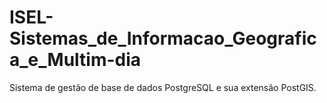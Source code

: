 # ISEL-Sistemas_de_Informacao_Geografica_e_Multim-dia
Sistema de gestão de base de dados PostgreSQL e sua extensão PostGIS.
